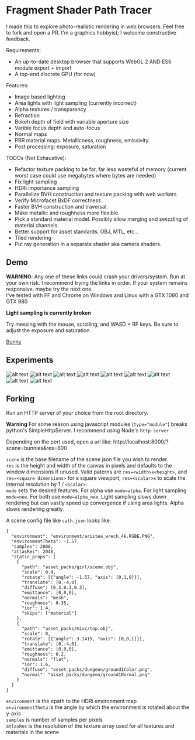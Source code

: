 # Fragment Shader Path Tracer

I made this to explore photo-realistic rendering in web browsers. Feel free to fork and open a PR. I'm a graphics hobbyist; I welcome constructive feedback.
 
Requirements:
* An up-to-date desktop browser that supports WebGL 2 AND ES6 module export + import
* A top-end discrete GPU (for now)

Features:
* Image based lighting
* Area lights with light sampling (currently incorrect)
* Alpha textures / transparency
* Refraction
* Bokeh depth of field with variable aperture size
* Varible focus depth and auto-focus
* Normal maps
* PBR material maps. Metallicness, roughness, emissivity.
* Post processing: exposure, saturation

TODOs (Not Exhaustive):
* Refactor texture packing to be far, far less wasteful of memory (current worst case could use megabytes where bytes are needed)
* Fix light sampling
* HDRi importance sampling
* Parallelize BVH construction and texture packing with web workers
* Verify Microfacet BxDF correctness
* Faster BVH construction and traversal.
* Make metallic and roughness more flexible
* Pick a standard material model. Possibly allow merging and swizzling of material channels.
* Better support for asset standards. OBJ, MTL, etc...
* Tiled rendering
* Put ray generation in a separate shader aka camera shaders.

## Demo

**WARNING**: Any one of these links could crash your drivers/system. Run at your own risk. I recommend trying the links in order. If your system remains responsive, maybe try the next one.  
I've tested with FF and Chrome on Windows and Linux with a GTX 1080 and GTX 980

**Light sampling is currently broken**

Try messing with the mouse, scrolling, and WASD + RF keys.  Be sure to adjust the exposure and saturation.

[Bunny](http://apbodnar.github.io/FSPT/index.html?scene=bunny&res=400)

## Experiments

![alt text](images/beach.png)
![alt text](images/lego.png)
![alt text](images/chess.png)
![alt text](images/kokeshi.png)
![alt text](images/nier.png)
![alt text](images/icons.png)
![alt text](images/pink.png)
![alt text](images/table.png)
![alt text](images/ori.png)

## Forking

Run an HTTP server of your choice from the root directory.

**Warning** For some reason using javascript modules (`type="module"`) breaks python's SimpleHttpServer.
I recommend using Node's `http-server`

Depending on the port used, open a url like: http://localhost:8000/?scene=bunnies&res=800

`scene` is the base filename of the scene json file you wish to render.  
`res` is the height and width of the canvas in pixels and defaults to the window dimensions if unused. Valid paterns are `res=<width>x<height>`, and `res=<square dimensions>` for a square viewport, `res=<scalar>x` to scale the internal resolution by 1 / `<scalar>`.  
`mode` sets the desired features.  For alpha use `mode=alpha`. For light sampling `mode=nee`. For both use `mode=alpha_nee`.  Light sampling slows down rendering but can vastly speed up convergence if using area lights. Alpha slows rendering greatly.

A scene config file like `cath.json` looks like:

```
{
  "environment": "environment/aristea_wreck_4k.RGBE.PNG",
  "environmentTheta": -1.57,
  "samples": 2000,
  "atlasRes": 2048,
  "static_props": [
    {
      "path": "asset_packs/girl/scene.obj",
      "scale": 0.4,
      "rotate": [{"angle": -1.57, "axis": [0,1,0]}],
      "translate": [0,-4,0],
      "diffuse": [0.3,0.3,0.3],
      "emittance": [0,0,0],
      "normals": "mesh",
      "roughness": 0.35,
      "ior": 1.4,
      "skips": ["material"]
    },
    {
      "path": "asset_packs/misc/top.obj",
      "scale": 8,
      "rotate": [{"angle": 3.1415, "axis": [0,0,1]}],
      "translate": [0,-4,0],
      "emittance": [0,0,0],
      "roughness": 0.2,
      "normals": "flat",
      "ior": 1.6,
      "diffuse": "asset_packs/dungeon/ground1Color.png",
      "normal": "asset_packs/dungeon/ground1Normal.png"
    }
  ]
}
```
`environment` is the epath to the HDRi environment map  
`environmentTheta` is the angle by which the environment is rotated about the y-axis  
`samples` is number of samples per pixels  
`atlasRes` is the resolution of the texture array used for all textures and materials in the scene
